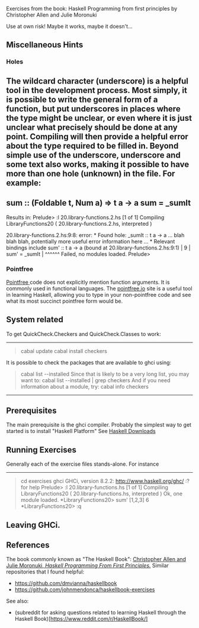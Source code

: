 Exercises from the book:
Haskell Programming from first principles
by Christopher Allen and Julie Moronuki

Use at own risk! Maybe it works, maybe it doesn't...

## Miscellaneous Hints

### Holes
The wildcard character (underscore) is a helpful tool in the development process.
Most simply, it is possible to write the general form of a function, but put underscores in places where the type might be unclear, or even where it is just unclear what precisely should be done at any point. Compiling will then provide a helpful error about the type required to be filled in.
Beyond simple use of the underscore, underscore and some text also works, making it possible to have more than one hole (unknown) in the file.
For example:
---
sum :: (Foldable t, Num a) => t a -> a
sum = \_sumIt
---

Results in:
Prelude> :l 20.library-functions.2.hs
[1 of 1] Compiling LibraryFunctions20 ( 20.library-functions.2.hs, interpreted )

20.library-functions.2.hs:9:8: error:
    * Found hole: _sumIt :: t a -> a
    ... blah blah blah, potentially more useful error information here ...
    * Relevant bindings include
        sum' :: t a -> a (bound at 20.library-functions.2.hs:9:1)
  |
9 | sum' = _sumIt
  |        ^^^^^^
Failed, no modules loaded.
Prelude>

### Pointfree

[ Pointfree ](https://wiki.haskell.org/Pointfree) code does not explicitly mention function arguments. It is commonly used in functional languages. The [pointfree.io](http://pointfree.io/) site is a useful tool in learning Haskell, allowing you to type in your non-pointfree code and see what its most succinct pointfree form would be.

## System related

To get QuickCheck.Checkers and QuickCheck.Classes to work:

---
> cabal update
> cabal install checkers

It is possible to check the packages that are available to ghci using:
> cabal list --installed
Since that is likely to be a very long list, you may want to:
> cabal list --installed | grep checkers
And if you need information about a module, try:
> cabal info checkers
---
 
## Prerequisites
The main prerequisite is the ghci compiler.
Probably the simplest way to get started is to install "Haskell Platform"
See [Haskell Downloads]( https://www.haskell.org/downloads )

## Running Exercises

Generally each of the exercise files stands-alone. For instance

---
> cd exercises
> ghci
GHCi, version 8.2.2: http://www.haskell.org/ghc/  :? for help
Prelude> :l 20.library-functions.hs
[1 of 1] Compiling LibraryFunctions20 ( 20.library-functions.hs, interpreted )
Ok, one module loaded.
\*LibraryFunctions20> sum' [1,2,3]
6
\*LibraryFunctions20> :q
>
Leaving GHCi.
---

## References

The book commonly known as "The Haskell Book":
[Christopher Allen and Julie Moronuki, _Haskell Programming From First Principles._](http://haskellbook.com/)
Similar repositories that I found helpful:

* https://github.com/dmvianna/haskellbook
* https://github.com/johnmendonca/haskellbook-exercises

See also:

* (subreddit for asking questions related to learning Haskell through the Haskell Book)[https://www.reddit.com/r/HaskellBook/]


